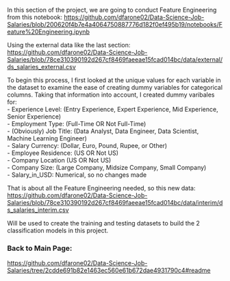 In this section of the project, we are going to conduct Feature Engineering from this notebook:
https://github.com/dfarone02/Data-Science-Job-Salaries/blob/200620f4b7e4a4064750887776d182f0ef495b19/notebooks/Feature%20Engineering.ipynb

Using the external data like the last section:
https://github.com/dfarone02/Data-Science-Job-Salaries/blob/78ce310390192d267cf8469faeeae15fcad014bc/data/external/ds_salaries_external.csv

To begin this process, I first looked at the unique values for each variable in the dataset to examine the ease of creating dummy variables for categorical columns. Taking that information into account, I created dummy varibales for: <br>
    - Experience Level: (Entry Experience, Expert Experience, Mid Experience, Senior Experience) <br>
    - Employment Type: (Full-Time OR Not Full-Time)<br>
    - (Obviously) Job Title: (Data Analyst, Data Engineer, Data Scientist, Machine Learning Engineer)<br>
    - Salary Currency: (Dollar, Euro, Pound, Rupee, or Other)<br>
    - Employee Residence: (US OR Not US)<br>
    - Company Location (US OR Not US)<br>
    - Company Size: (Large Company, Midsize Company, Small Company)<br>
    - Salary_in_USD: Numerical, so no changes made<br>
    
 That is about all the Feature Engineering needed, so this new data:
 https://github.com/dfarone02/Data-Science-Job-Salaries/blob/78ce310390192d267cf8469faeeae15fcad014bc/data/interim/ds_salaries_interim.csv
 
 Will be used to create the training and testing datasets to build the 2 classification models in this project.
    
### Back to Main Page: <br>
https://github.com/dfarone02/Data-Science-Job-Salaries/tree/2cdde691b82e1463ec560e61b672dae4931790c4#readme
